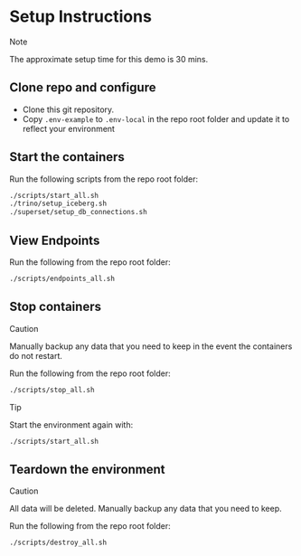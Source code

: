 # Setup Instructions

> [!NOTE]
> The approximate setup time for this demo is 30 mins.

## Clone repo and configure

- Clone this git repository.
- Copy `.env-example` to `.env-local` in the repo root folder and update it to reflect your environment

## Start the containers

Run the following scripts from the repo root folder:

```bash
./scripts/start_all.sh
./trino/setup_iceberg.sh
./superset/setup_db_connections.sh
```

## View Endpoints

Run the following from the repo root folder:

```bash
./scripts/endpoints_all.sh
```

## Stop containers

> [!CAUTION]
> Manually backup any data that you need to keep in the event the containers do not restart.

Run the following from the repo root folder:

```bash
./scripts/stop_all.sh
```

> [!TIP]
> Start the environment again with:
> ```bash
> ./scripts/start_all.sh
> ```


## Teardown the environment

> [!CAUTION]
> All data will be deleted. Manually backup any data that you need to keep.

Run the following from the repo root folder:

```bash
./scripts/destroy_all.sh
```


